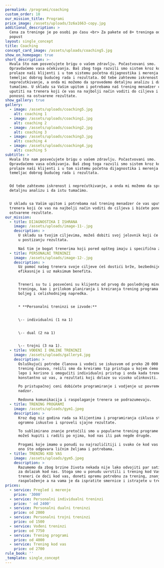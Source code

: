 ```yaml
---
permalink: /programi/coaching
custom_order: 18
our_mission_title: Programi
price_image: /assets/uploads/3z6a1663-copy.jpg
additional_description: >
  Cena za treninge je po osobi po času <br> Za pakete od 8+ treninga odobravamo
  popust
layout: single_concept
title: Coaching
concept_card_image: /assets/uploads/coaching5.jpg
show_on_homepage: true
short_description: >-
  Hvala što nam posvećujete brigu o vašem zdravlju. Počastvovani smo.
  Opravdaćemo vasa očekivanja. Baš zbog toga razvili smo sistem kroz koji
  prolaze naši klijenti i u tom sistemu početna dijagnostika i merenja su kamen
  temeljac dobrog budućeg rada i rezultata. Od tebe zahtevmo iskrenost i
  neprećutkivanje, a onda mi možemo da sprovedemo detaljnu analizu i da istu
  tumačimo. U skladu sa Vašim upitom i potrebama naš trening menadzer će vas
  uputiti na trenera koji će vas na najbolji način voditi do ciljeva i bićete
  ponosni na ostvarene rezultate.
show_gallery: true
gallery:
  - image: /assets/uploads/coaching5.jpg
    alt: coaching 1
  - image: /assets/uploads/coaching1.jpg
    alt: coaching 2
  - image: /assets/uploads/coaching2.jpg
    alt: coaching 3
  - image: /assets/uploads/coaching3.jpg
    alt: coaching 4
  - image: /assets/uploads/coaching4.jpg
    alt: coaching 5
subtitle: >
  Hvala što nam posvećujete brigu o vašem zdravlju. Počastvovani smo.
  Opravdaćemo vasa očekivanja. Baš zbog toga razvili smo sistem kroz koji
  prolaze naši klijenti i u tom sistemu početna dijagnostika i merenja su kamen
  temeljac dobrog budućeg rada i rezultata.


  Od tebe zahtevmo iskrenost i neprećutkivanje, a onda mi možemo da sprovedemo
  detaljnu analizu i da istu tumačimo.


  U skladu sa Vašim upitom i potrebama naš trening menadzer će vas uputiti na
  trenera koji će vas na najbolji način voditi do ciljeva i bićete ponosni na
  ostvarene rezultate.
our_mission:
  - title: DIJAGNOSTIKA I ISHRANA
    image: /assets/uploads/image-11-.jpg
    description: >
      U skladu sa tvojim ciljevima, možeš dobiti svoj jelovnik koji će ti pomoći
      u postizanju rezultata.

      Naš tim je bogat trenerima koji pored opšteg imaju i specifična znanja.
  - title: PERSONALNI TRENINZI
    image: /assets/uploads/image-12-.jpg
    description: >
      Uz pomoć našeg trenera svoje ciljeve ćeš dostići brže, bezbednije,
      efikasnije i uz maksimum benefita.


      Treneri su tu i posvećeni su klijentu od prvog do poslednjeg minuta
      treninga, kao i prilokom planiranja i kreiranja trening programa zarad što
      boljeg i celishodnijeg napredka.


      * **Personalni treninzi se izvode:**


      \-- individualni (1 na 1)


      \-- dual (2 na 1)


      \-- trojni (3 na 1).
  - title: VOĐENI I ONLINE TRENINZI
    image: /assets/uploads/gallery4.jpg
    description: >
      Osluškujući potrebe članova i vodeći se iskusvom od preko 20 000 odrađenih
      trening časova, rešili smo da kreiramo tip pristupa u kojem ćemo spojiti
      lepo i korisno i omogućiti individualni pristup i onda kada trener nije
      konstantno uz vas, a rezultati koji dolaze su visoko učinkoviti.

      Po pristupačnoj ceni dobićete programiranje i vodjenje uz povremeni
      nadzor.

      Redovna komunikacija i raspolaganje trenera se podrazumevaju.
  - title: TRENING PROGRAMI
    image: /assets/uploads/gym1.jpeg
    description: >
      Kroz dug niz godina rada sa klijentima i programiranja ciklusa stekli smo
      ogromno iskustvo i sproveli sjajne rezultate.

      To sublimirano znanje pretočili smo u popularne trening programe koje
      možeš kupiti i raditi po njima, kod nas ili pak negde drugde.

      Progami koje imamo u ponudi su najrazličitiji i svako će kod vas pronaći
      ono što odgovara ličnim željama i potrebama.
  - title: TRENING KOD VAS
    image: /assets/uploads/gym5.jpeg
    description: >
      Razumemo da zbog brzine života nekada nije lako odvojiti par sati nedeljno
      za dolazak kod nas. Stoga smo u ponudu uvrstili i trening kod Vas. Naši
      treneri će doći kod vas, doneti opremu potrebnu za trening, znanje i dobro
      raspoloženje a na vama je da ispratite smernice i istrajete u treningu.
prices:
  - service: Pregled i merenje
    price: '3000'
  - service: Personalni individualni treninzi
    price: ' od 2400'
  - service: Personalni dualni treninzi
    price: od 2000
  - service: Personalni trojni treninzi
    price: od 1500
  - service: Vođeni treninzi
    price: od 7750
  - service: Trening programi
    price: od 4000
  - service: Trening kod vas
    price: od 2700
rule_book: ''
_template: single_concept
---
```


